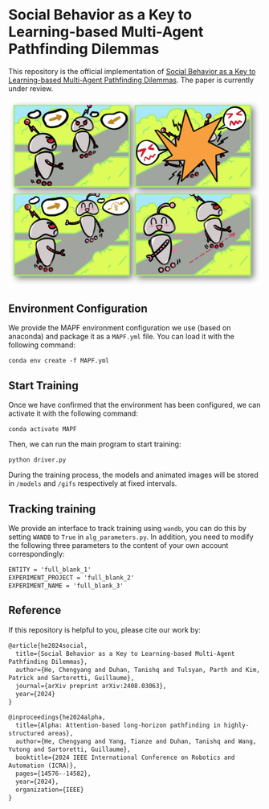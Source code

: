 # Social Behavior as a Key to Learning-based Multi-Agent Pathfinding Dilemmas
This repository is the official implementation of [Social Behavior as a Key to Learning-based Multi-Agent Pathfinding Dilemmas](https://arxiv.org/abs/2408.03063).
The paper is currently under review.

![alt](fig1.png)

## Environment Configuration
We provide the MAPF environment configuration we use (based on anaconda) and package it as a `MAPF.yml` file. You can load it with the following command:
```
conda env create -f MAPF.yml
```

## Start Training
Once we have confirmed that the environment has been configured, we can activate it with the following command:
```
conda activate MAPF
```
Then, we can run the main program to start training:
```
python driver.py
```
During the training process, the models and animated images will be stored in `/models` and `/gifs` respectively at fixed intervals.

## Tracking training
We provide an interface to track training using `wandb`, you can do this by setting `WANDB` to `True` in `alg_parameters.py`. In addition, you need to modify the following three parameters to the content of your own account correspondingly:
```
ENTITY = 'full_blank_1'
EXPERIMENT_PROJECT = 'full_blank_2'
EXPERIMENT_NAME = 'full_blank_3'
```

## Reference
If this repository is helpful to you, please cite our work by:
```
@article{he2024social,
  title={Social Behavior as a Key to Learning-based Multi-Agent Pathfinding Dilemmas},
  author={He, Chengyang and Duhan, Tanishq and Tulsyan, Parth and Kim, Patrick and Sartoretti, Guillaume},
  journal={arXiv preprint arXiv:2408.03063},
  year={2024}
}
```
```
@inproceedings{he2024alpha,
  title={Alpha: Attention-based long-horizon pathfinding in highly-structured areas},
  author={He, Chengyang and Yang, Tianze and Duhan, Tanishq and Wang, Yutong and Sartoretti, Guillaume},
  booktitle={2024 IEEE International Conference on Robotics and Automation (ICRA)},
  pages={14576--14582},
  year={2024},
  organization={IEEE}
}
```